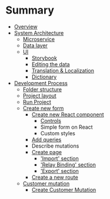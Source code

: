 # Summary

* [Overview](README.md)
* [System Architecture](system-architecture.md)
  * [Microservice](microservice.md)
  * [Data layer](data-layer.md)
  * [UI](ui.md)
    * [Storybook](storybook.md)
    * [Editing the data](editing-the-data.md)
    * [Translation & Localization](translation--localization.md)
    * [Dictionary](dictionary.md)
* [Development Process](development-process.md)
  * [Folder structure](folder-structure.md)
  * [Project layout](project-layout.md)
  * [Run Project](run-project.md)
  * [Create new form](create-new-form.md)
    * [Create new React component](create-new-form/create-new-react-component.md)
      * [Controls](create-new-form/create-new-react-component/controls.md)
      * Simple form on React
      * Custom styles
    * [Add queries](create-new-form/add-queries.md)
    * Describe mutations
    * [Create page](create-new-form/create-page.md)
      * ['Import' section](create-new-form/create-page/'import'-section.md)
      * ['Relay Binding' section](create-new-form/create-page/'relay-binding'-section.md)
      * ['Export' section](create-new-form/create-page/'export'-section.md)
    * [Create a new route](create-new-form/create-new-route.md)
  * [Customer mutation](customer-mutation.md)
    * [Create Customer Mutation](customer-mutation/create-customer-mutation.md)

